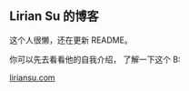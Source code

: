 ## Lirian Su 的博客

这个人很懒，还在更新 README。

你可以先去看看他的自我介绍，
了解一下这个 B:

[liriansu.com](https://liriansu.com/about)

